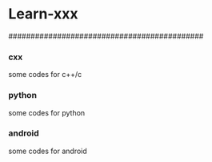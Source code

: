 # Learn-xxx
############################################
### cxx
some codes for c++/c
### python
some codes for python
### android
some codes for android
